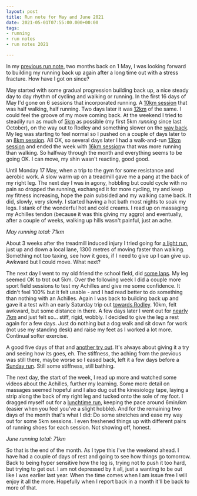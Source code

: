 ```yaml
---
layout: post
title: Run note for May and June 2021
date: 2021-05-01T07:55:00.000+00:00
tags:
- running
- run notes
- run notes 2021

---
```

In my [previous run note](https://www.ermlikeyeah.com/run-note-for-april-2021/), two months back on 1 May, I was looking forward to building my running back up again after a long time out with a stress fracture. How have I got on since?

May started with some gradual progression building back up, a nice steady day to day rhythm of cycling and walking or running. In the first 16 days of May I'd gone on 6 sessions that incorporated running. A [10km session](https://www.strava.com/activities/5248058209/overview) that was half walking, half running. Two days later it was [12km](https://www.strava.com/activities/5255167183) of the same. I could feel the groove of my move coming back. At the weekend I tried to steadily run as much of [5km](https://www.strava.com/activities/5267989700/overview) as possible (my first 5km _running_ since last October), on the way out to Rodley and something slower on the [way back](https://www.strava.com/activities/5268363202/overview). My leg was starting to feel normal so I pushed on a couple of days later to an [8km session](https://www.strava.com/activities/5277027012). All OK, so several days later I had a walk-and-run [13km session](https://www.strava.com/activities/5294061095/overview) and ended the week with [16km session](https://www.strava.com/activities/5305842605/overvie)w that was more running than walking. So halfway through the month and everything seems to be going OK. I can move, my shin wasn't reacting, good good.

Until Monday 17 May, when a trip to the gym for some resistance and aerobic work. A slow warm up on a treadmill gave me a pang at the back of my right leg. The next day I was in agony, hobbling but could cycle with no pain so dropped the running, exchanged it for more cycling, try and keep my fitness increasing, hope the pain subsided and my walking came back. It did, slowly, very slowly. I started having a hot bath most nights to soak my legs. I stank of the wonderful hot and cold creams. I read up on massaging my Achilles tendon (because it was this giving my aggro) and eventually, after a couple of weeks, walking up hills wasn't painful, just an ache.

_May running total: 71km_

About 3 weeks after the treadmill induced injury I tried going for [a light run](https://www.strava.com/activities/5414091459/overview), just up and down a local lane, 1300 metres of moving faster than walking. Something not too taxing, see how it goes, if I need to give up I can give up. Awkward but I could move. What next?

The next day I went to my old friend the school field, did [some laps](https://www.strava.com/activities/5418659140/overview). My leg seemed OK to trot out 5km. Over the following week I did a couple more sport field sessions to test my Achilles and give me some confidence. It didn't feel 100% but it felt usable - and I had read better to do something than nothing with an Achilles. Again I was back to building back up and gave it a test with an early Saturday trip out [towards Rodley](https://www.strava.com/activities/5454977370). 10km, felt awkward, but some distance in there. A few days later I went out for [nearly 7km](https://www.strava.com/activities/5475668745) and just felt so... stiff, rigid, wobbly. I decided to give the leg a rest again for a few days. Just do nothing but a dog walk and sit down for work (not use my standing desk) and raise my feet as I worked a lot more. Continual softer exercise.

A good five days of that and [another try out](https://www.strava.com/activities/5507358790). It's always about giving it a try and seeing how its goes, eh. The stiffness, the aching from the previous was still there, maybe worse so I eased back, left it a few days before a [Sunday run](https://www.strava.com/activities/5535679678). Still some stiffness, still bathing.

The next day, the start of the week, I read up more and watched some videos about the Achilles, further my learning. Some more detail on massages seemed hopeful and I also dug out the kinesiology tape, laying a strip along the back of my right leg and tucked onto the sole of my foot. I dragged myself out for a [lunchtime run](https://www.strava.com/activities/5542477344/overview), keeping the pace around 6min/km (easier when you feel you've a slight hobble). And for the remaining two days of the month that's what I did: Do some stretches and ease my way out for some 5km sessions. I even freshened things up with different pairs of running shoes for each session. Not showing off, honest.

_June running total: 71km_

So that is the end of the month. As I type this I've the weekend ahead. I have had a couple of days of rest and going to see how things go tomorrow. Back to being hyper sensitive how the leg is, trying not to push it too hard, but trying to get out. I am not depressed by it all, just a wanting to be out like I was earlier last year. When the time comes when I am issue free I will enjoy it all the more. Hopefully when I report back in a month it'll be back to more of that.